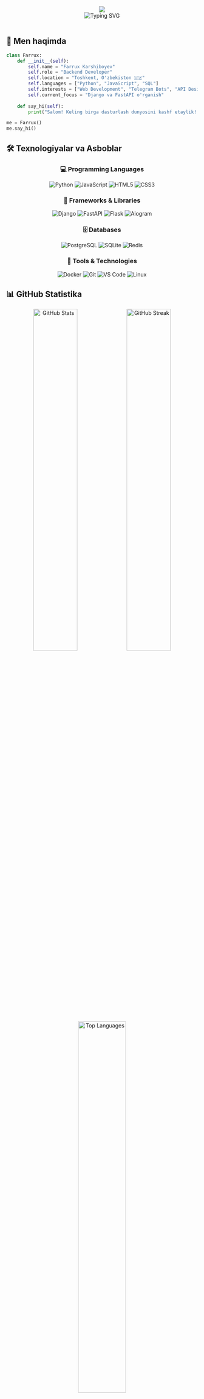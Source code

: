 <div align="center">
  <img src="https://capsule-render.vercel.app/api?type=waving&color=0:E1306C,50:F56040,100:FFDC80&height=200&section=header&text=Assalomu%20Alaykum!&fontSize=50&fontAlignY=35&desc=Men%20Farrux%20-%20Python%20Developer&descAlignY=55&descAlign=50"/>
</div>

<div align="center">
  <img src="https://readme-typing-svg.herokuapp.com?font=Fira+Code&size=22&duration=3000&pause=1000&color=36BCF7&center=true&vCenter=true&width=600&lines=Backend+Developer+from+Uzbekistan+🇺🇿;Python+%26+Django+enthusiast+🐍;Building+awesome+Telegram+bots+🤖;Always+learning+new+technologies+📚" alt="Typing SVG" />
</div>

<br/>

## 🚀 Men haqimda

```python
class Farrux:
    def __init__(self):
        self.name = "Farrux Karshiboyev"
        self.role = "Backend Developer"
        self.location = "Toshkent, O'zbekiston 🇺🇿"
        self.languages = ["Python", "JavaScript", "SQL"]
        self.interests = ["Web Development", "Telegram Bots", "API Design"]
        self.current_focus = "Django va FastAPI o'rganish"
    
    def say_hi(self):
        print("Salom! Keling birga dasturlash dunyosini kashf etaylik! 🚀")

me = Farrux()
me.say_hi()
```

## 🛠️ Texnologiyalar va Asboblar

<div align="center">

### 💻 Programming Languages
![Python](https://img.shields.io/badge/Python-3776AB?style=for-the-badge&logo=python&logoColor=white)
![JavaScript](https://img.shields.io/badge/JavaScript-F7DF1E?style=for-the-badge&logo=javascript&logoColor=black)
![HTML5](https://img.shields.io/badge/HTML5-E34F26?style=for-the-badge&logo=html5&logoColor=white)
![CSS3](https://img.shields.io/badge/CSS3-1572B6?style=for-the-badge&logo=css3&logoColor=white)

### 🚀 Frameworks & Libraries
![Django](https://img.shields.io/badge/Django-092E20?style=for-the-badge&logo=django&logoColor=white)
![FastAPI](https://img.shields.io/badge/FastAPI-009688?style=for-the-badge&logo=fastapi&logoColor=white)
![Flask](https://img.shields.io/badge/Flask-000000?style=for-the-badge&logo=flask&logoColor=white)
![Aiogram](https://img.shields.io/badge/Aiogram-00A8E8?style=for-the-badge&logo=telegram&logoColor=white)

### 🗄️ Databases
![PostgreSQL](https://img.shields.io/badge/PostgreSQL-336791?style=for-the-badge&logo=postgresql&logoColor=white)
![SQLite](https://img.shields.io/badge/SQLite-003B57?style=for-the-badge&logo=sqlite&logoColor=white)
![Redis](https://img.shields.io/badge/Redis-DC382D?style=for-the-badge&logo=redis&logoColor=white)

### 🔧 Tools & Technologies
![Docker](https://img.shields.io/badge/Docker-2496ED?style=for-the-badge&logo=docker&logoColor=white)
![Git](https://img.shields.io/badge/Git-F05032?style=for-the-badge&logo=git&logoColor=white)
![VS Code](https://img.shields.io/badge/VS_Code-007ACC?style=for-the-badge&logo=visual-studio-code&logoColor=white)
![Linux](https://img.shields.io/badge/Linux-FCC624?style=for-the-badge&logo=linux&logoColor=black)

</div>

## 📊 GitHub Statistika

<div align="center">
  <img src="https://github-readme-stats.vercel.app/api?username=xmll7&show_icons=true&theme=radical&hide_border=true&count_private=true" alt="GitHub Stats" width="48%" />
  <img src="https://github-readme-streak-stats.herokuapp.com/?user=xmll7&theme=radical&hide_border=true" alt="GitHub Streak" width="48%" />
</div>

<div align="center">
  <img src="https://github-readme-stats.vercel.app/api/top-langs/?username=xmll7&layout=compact&theme=radical&hide_border=true" alt="Top Languages" width="50%" />
</div>

## 🚀 Eng So'nggi Loyihalar

<div align="center">

### 🛒 **E-Commerce Platform**
> Django bilan yaratilgan to'liq funksional onlayn do'kon  
> **Tech Stack:** Django, PostgreSQL, Redis, Docker

### 🤖 **Smart Telegram Bot**
> AI bilan integratsiya qilingan Telegram bot  
> **Tech Stack:** Aiogram, OpenAI API, SQLite

### 📊 **Analytics Dashboard** 
> Ma'lumotlarni vizualizatsiya qiluvchi dashboard  
> **Tech Stack:** FastAPI, Chart.js, PostgreSQL

### 🔐 **JWT Authentication API**
> Xavfsiz autentifikatsiya tizimi  
> **Tech Stack:** FastAPI, JWT, bcrypt

</div>

## 📈 Coding Activity

<div align="center">
  <img src="https://github-readme-activity-graph.vercel.app/graph?username=xmll7&theme=redical&hide_border=true&custom_title=Farrux's%20GitHub%20Activity%20Graph" width="100%"/>
</div>

## 🏆 GitHub Trophies

<div align="center">
  <img src="https://github-profile-trophy.vercel.app/?username=xmll7&theme=radical&no-frame=true&column=7" width="100%" />
</div>

## 📫 Bog'lanish

<div align="center">

[![Telegram](https://img.shields.io/badge/Telegram-26A5E4?style=for-the-badge&logo=telegram&logoColor=white)](https://t.me/karshiboyev1)
[![Gmail](https://img.shields.io/badge/Gmail-EA4335?style=for-the-badge&logo=gmail&logoColor=white)](mailto:karshiboyevfarrux@gmail.com)
[![LinkedIn](https://img.shields.io/badge/LinkedIn-0A66C2?style=for-the-badge&logo=linkedin&logoColor=white)](https://linkedin.com/in/karshiboyevfarrux)
[![GitHub](https://img.shields.io/badge/GitHub-181717?style=for-the-badge&logo=github&logoColor=white)](https://github.com/xmll7)

</div>

## 💭 Kundagi Motivatsiya

<div align="center">
  <img src="https://quotes-github-readme.vercel.app/api?type=horizontal&theme=radical" />
</div>

## 📈 Profile Views

<div align="center">
  
![Profile Views](https://komarev.com/ghpvc/?username=xmll7&color=blueviolet&style=for-the-badge)
![Followers](https://img.shields.io/github/followers/xmll7?style=for-the-badge&color=orange)
![Stars](https://img.shields.io/github/stars/xmll7?style=for-the-badge&color=yellow)

</div>

---

<div align="center">
  
### 💡 "Kodlash - bu san'at, debugging - bu detektiv ishi!" 💡

**🌟 Har kuni yangi narsalar o'rganib, o'zimni rivojlantiraman! 🌟**

</div>

<div align="center">
  <img src="https://capsule-render.vercel.app/api?type=waving&color=0:E1306C,50:F56040,100:FFDC80&height=100&section=footer" />
</div>
